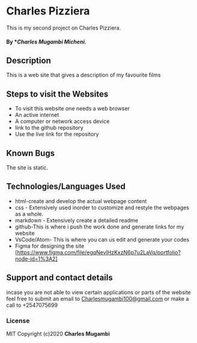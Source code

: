 # Charles Pizziera
This is my second project on Charles Pizziera.
#### By **Charles Mugambi Micheni.*
## Description
This is a web site that gives a description of my favourite films
## Steps to visit the Websites
* To visit this website one needs a web browser
* An active internet
* A computer or network access device
* link to the github repository
* Use the live link for the repository 

## Known Bugs
The site is static.
## Technologies/Languages Used
* html-create and develop the actual webpage content
* css - Extensively used inorder to customize and restyle the webpages as a whole.
* markdown - Extensively create a detailed readme
* github-This is where i push the work done and generate links for my website
* VsCode/Atom- This is where you can us edit and generate your codes
* Figma for designing the site [https://www.figma.com/file/egqNevlHzKxzN6p7u2LaVq/portfolio?node-id=1%3A2]
## Support and contact details
incase you are not able to view certain applications or parts of the website feel free to submit an email to Charlesmugambi100@gmail.com or make a call to +2547075699

### License
MIT
Copyright (c)2020 **Charles Mugambi**